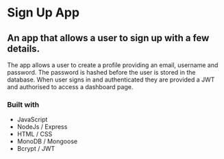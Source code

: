 # Sign Up App

## An app that allows a user to sign up with a few details. 

The app allows a user to create a profile providing an email, username and password. The password is hashed before the user is stored in the database. When user signs in and authenticated they are provided a JWT and authorised to access a dashboard page. 

### Built with
- JavaScript
- NodeJs / Express
- HTML / CSS
- MonoDB / Mongoose
- Bcrypt / JWT


